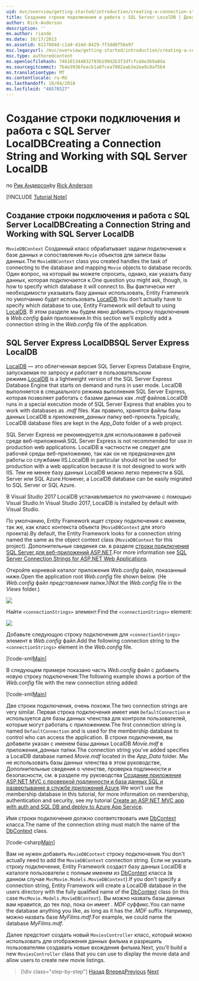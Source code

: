 ```yaml
---
uid: mvc/overview/getting-started/introduction/creating-a-connection-string
title: Создание строки подключения и работа с SQL Server LocalDB | Документация Майкрософт
author: Rick-Anderson
description: ''
ms.author: riande
ms.date: 10/17/2013
ms.assetid: 6127804d-c1a9-414d-8429-7f3dd0f56e97
msc.legacyurl: /mvc/overview/getting-started/introduction/creating-a-connection-string
msc.type: authoredcontent
ms.openlocfilehash: 746101344832793b199d2b3f3dfcfcd4e3b9a8da
ms.sourcegitcommit: 7b4e3936feacb1a8fcea7802aab3e2ea9c8af5b4
ms.translationtype: MT
ms.contentlocale: ru-RU
ms.lasthandoff: 10/04/2018
ms.locfileid: "48578527"
---
```

<a name="creating-a-connection-string-and-working-with-sql-server-localdb"></a><span data-ttu-id="1c3bb-102">Создание строки подключения и работа с SQL Server LocalDB</span><span class="sxs-lookup"><span data-stu-id="1c3bb-102">Creating a Connection String and Working with SQL Server LocalDB</span></span>
====================
<span data-ttu-id="1c3bb-103">по [Рик Андерсон]((https://twitter.com/RickAndMSFT))</span><span class="sxs-lookup"><span data-stu-id="1c3bb-103">by [Rick Anderson]((https://twitter.com/RickAndMSFT))</span></span>

[!INCLUDE [Tutorial Note](sample/code-location.md)]

## <a name="creating-a-connection-string-and-working-with-sql-server-localdb"></a><span data-ttu-id="1c3bb-104">Создание строки подключения и работа с SQL Server LocalDB</span><span class="sxs-lookup"><span data-stu-id="1c3bb-104">Creating a Connection String and Working with SQL Server LocalDB</span></span>

<span data-ttu-id="1c3bb-105">`MovieDBContext` Созданный класс обрабатывает задачи подключения к базе данных и сопоставления `Movie` объектов для записи базы данных.</span><span class="sxs-lookup"><span data-stu-id="1c3bb-105">The `MovieDBContext` class you created handles the task of connecting to the database and mapping `Movie` objects to database records.</span></span> <span data-ttu-id="1c3bb-106">Один вопрос, на который вы можете спросить, однако, как указать базу данных, которая подключается к.</span><span class="sxs-lookup"><span data-stu-id="1c3bb-106">One question you might ask, though, is how to specify which database it will connect to.</span></span> <span data-ttu-id="1c3bb-107">Вы фактически нет необходимости указывать базу данных использовать, Entity Framework по умолчанию будет использовать [LocalDB](https://docs.microsoft.com/sql/database-engine/configure-windows/sql-server-2016-express-localdb).</span><span class="sxs-lookup"><span data-stu-id="1c3bb-107">You don't actually have to specify which database to use, Entity Framework will default to using [LocalDB](https://docs.microsoft.com/sql/database-engine/configure-windows/sql-server-2016-express-localdb).</span></span> <span data-ttu-id="1c3bb-108">В этом разделе мы будем явно добавить строку подключения в *Web.config* файл приложения.</span><span class="sxs-lookup"><span data-stu-id="1c3bb-108">In this section we'll explicitly add a connection string in the *Web.config* file of the application.</span></span>

## <a name="sql-server-express-localdb"></a><span data-ttu-id="1c3bb-109">SQL Server Express LocalDB</span><span class="sxs-lookup"><span data-stu-id="1c3bb-109">SQL Server Express LocalDB</span></span>

<span data-ttu-id="1c3bb-110">[LocalDB](https://docs.microsoft.com/sql/database-engine/configure-windows/sql-server-2016-express-localdb) — это облегченная версия SQL Server Express Database Engine, запускаемая по запросу и работает в пользовательском режиме.</span><span class="sxs-lookup"><span data-stu-id="1c3bb-110">[LocalDB](https://docs.microsoft.com/sql/database-engine/configure-windows/sql-server-2016-express-localdb) is a lightweight version of the SQL Server Express Database Engine that starts on demand and runs in user mode.</span></span> <span data-ttu-id="1c3bb-111">LocalDB выполняется в специального режима выполнения SQL Server Express, которая позволяет работать с базами данных как *.mdf* файлов.</span><span class="sxs-lookup"><span data-stu-id="1c3bb-111">LocalDB runs in a special execution mode of SQL Server Express that enables you to work with databases as *.mdf* files.</span></span> <span data-ttu-id="1c3bb-112">Как правило, хранятся файлы базы данных LocalDB в *приложения\_данных* папку веб-проекта.</span><span class="sxs-lookup"><span data-stu-id="1c3bb-112">Typically, LocalDB database files are kept in the *App\_Data* folder of a web project.</span></span>

<span data-ttu-id="1c3bb-113">SQL Server Express не рекомендуется для использования в рабочей среде веб-приложений.</span><span class="sxs-lookup"><span data-stu-id="1c3bb-113">SQL Server Express is not recommended for use in production web applications.</span></span> <span data-ttu-id="1c3bb-114">LocalDB в частности не следует для рабочей среды веб-приложению, так как он не предназначен для работы со службами IIS.</span><span class="sxs-lookup"><span data-stu-id="1c3bb-114">LocalDB in particular should not be used for production with a web application because it is not designed to work with IIS.</span></span> <span data-ttu-id="1c3bb-115">Тем не менее базу данных LocalDB можно легко перенести в SQL Server или SQL Azure.</span><span class="sxs-lookup"><span data-stu-id="1c3bb-115">However, a LocalDB database can be easily migrated to SQL Server or SQL Azure.</span></span>

<span data-ttu-id="1c3bb-116">В Visual Studio 2017 LocalDB устанавливается по умолчанию с помощью Visual Studio.</span><span class="sxs-lookup"><span data-stu-id="1c3bb-116">In Visual Studio 2017, LocalDB is installed by default with Visual Studio.</span></span>

<span data-ttu-id="1c3bb-117">По умолчанию, Entity Framework ищет строку подключения с именем, так же, как класс контекста объекта (`MovieDBContext` для этого проекта).</span><span class="sxs-lookup"><span data-stu-id="1c3bb-117">By default, the Entity Framework looks for a connection string named the same as the object context class (`MovieDBContext` for this project).</span></span> <span data-ttu-id="1c3bb-118">Дополнительные сведения см. в разделе [строки подключения SQL Server для веб-приложений ASP.NET](https://msdn.microsoft.com/library/jj653752.aspx).</span><span class="sxs-lookup"><span data-stu-id="1c3bb-118">For more information see [SQL Server Connection Strings for ASP.NET Web Applications](https://msdn.microsoft.com/library/jj653752.aspx).</span></span>

<span data-ttu-id="1c3bb-119">Откройте корневой каталог приложения *Web.config* файл, показанный ниже.</span><span class="sxs-lookup"><span data-stu-id="1c3bb-119">Open the application root *Web.config* file shown below.</span></span> <span data-ttu-id="1c3bb-120">(Не *Web.config* файл *представления* папки.)</span><span class="sxs-lookup"><span data-stu-id="1c3bb-120">(Not the *Web.config* file in the *Views* folder.)</span></span>

![](creating-a-connection-string/_static/image1.png)

<span data-ttu-id="1c3bb-121">Найти `<connectionStrings>` элемент:</span><span class="sxs-lookup"><span data-stu-id="1c3bb-121">Find the `<connectionStrings>` element:</span></span>

![](creating-a-connection-string/_static/image2.png)

<span data-ttu-id="1c3bb-122">Добавьте следующую строку подключения для `<connectionStrings>` элемент в *Web.config* файл.</span><span class="sxs-lookup"><span data-stu-id="1c3bb-122">Add the following connection string to the `<connectionStrings>` element in the *Web.config* file.</span></span>

[!code-xml[Main](creating-a-connection-string/samples/sample1.xml)]

<span data-ttu-id="1c3bb-123">В следующем примере показано часть *Web.config* файл с добавить новую строку подключения:</span><span class="sxs-lookup"><span data-stu-id="1c3bb-123">The following example shows a portion of the *Web.config* file with the new connection string added:</span></span>

[!code-xml[Main](creating-a-connection-string/samples/sample2.xml)]

<span data-ttu-id="1c3bb-124">Две строки подключения, очень похожи.</span><span class="sxs-lookup"><span data-stu-id="1c3bb-124">The two connection strings are very similar.</span></span> <span data-ttu-id="1c3bb-125">Первая строка подключения имеет имя `DefaultConnection` и используется для базы данных членства для контроля пользователей, которые могут работать с приложением.</span><span class="sxs-lookup"><span data-stu-id="1c3bb-125">The first connection string is named `DefaultConnection` and is used for the membership database to control who can access the application.</span></span> <span data-ttu-id="1c3bb-126">В строке подключения, вы добавили указан с именем базы данных LocalDB *Movie.mdf* в *приложения\_данных* папки.</span><span class="sxs-lookup"><span data-stu-id="1c3bb-126">The connection string you've added specifies a LocalDB database named *Movie.mdf* located in the *App\_Data* folder.</span></span> <span data-ttu-id="1c3bb-127">Мы не использовать базы данных членства в этом руководстве, Дополнительные сведения о членстве, проверка подлинности и безопасности, см. в разделе my руководства [Создание приложения ASP.NET MVC с проверкой подлинности и база данных SQL и развертывание в службе приложений Azure](https://docs.microsoft.com/aspnet/core/security/authorization/secure-data).</span><span class="sxs-lookup"><span data-stu-id="1c3bb-127">We won't use the membership database in this tutorial, for more information on membership, authentication and security, see my tutorial [Create an ASP.NET MVC app with auth and SQL DB and deploy to Azure App Service](https://docs.microsoft.com/aspnet/core/security/authorization/secure-data).</span></span>

<span data-ttu-id="1c3bb-128">Имя строки подключения должно соответствовать имя [DbContext](https://msdn.microsoft.com/library/system.data.entity.dbcontext(v=vs.103).aspx) класса.</span><span class="sxs-lookup"><span data-stu-id="1c3bb-128">The name of the connection string must match the name of the [DbContext](https://msdn.microsoft.com/library/system.data.entity.dbcontext(v=vs.103).aspx) class.</span></span>

[!code-csharp[Main](creating-a-connection-string/samples/sample3.cs?highlight=15)]

<span data-ttu-id="1c3bb-129">Вам не нужен добавить `MovieDBContext` строку подключения.</span><span class="sxs-lookup"><span data-stu-id="1c3bb-129">You don't actually need to add the `MovieDBContext` connection string.</span></span> <span data-ttu-id="1c3bb-130">Если не указать строку подключения, Entity Framework создаст базу данных LocalDB в каталоге пользователи с полным именем из [DbContext](https://msdn.microsoft.com/library/system.data.entity.dbcontext(v=vs.103).aspx) класса (в данном случае `MvcMovie.Models.MovieDBContext`).</span><span class="sxs-lookup"><span data-stu-id="1c3bb-130">If you don't specify a connection string, Entity Framework will create a LocalDB database in the users directory with the fully qualified name of the [DbContext](https://msdn.microsoft.com/library/system.data.entity.dbcontext(v=vs.103).aspx) class (in this case `MvcMovie.Models.MovieDBContext`).</span></span> <span data-ttu-id="1c3bb-131">Вы можно назвать базы данных вам нравится, до тех пор, пока он имеет *. MDF* суффикс.</span><span class="sxs-lookup"><span data-stu-id="1c3bb-131">You can name the database anything you like, as long as it has the *.MDF* suffix.</span></span> <span data-ttu-id="1c3bb-132">Например, можно назвать базе *MyFilms.mdf*.</span><span class="sxs-lookup"><span data-stu-id="1c3bb-132">For example, we could name the database *MyFilms.mdf*.</span></span>

<span data-ttu-id="1c3bb-133">Далее предстоит создать новый `MoviesController` класс, который можно использовать для отображения данных фильма и разрешить пользователям создавать новые вхождения фильма.</span><span class="sxs-lookup"><span data-stu-id="1c3bb-133">Next, you'll build a new `MoviesController` class that you can use to display the movie data and allow users to create new movie listings.</span></span>

> [!div class="step-by-step"]
> <span data-ttu-id="1c3bb-134">[Назад](adding-a-model.md)
> [Вперед](accessing-your-models-data-from-a-controller.md)</span><span class="sxs-lookup"><span data-stu-id="1c3bb-134">[Previous](adding-a-model.md)
[Next](accessing-your-models-data-from-a-controller.md)</span></span>
